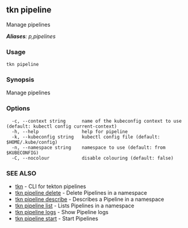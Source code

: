 ## tkn pipeline

Manage pipelines

***Aliases**: p,pipelines*

### Usage

```
tkn pipeline
```

### Synopsis

Manage pipelines

### Options

```
  -c, --context string      name of the kubeconfig context to use (default: kubectl config current-context)
  -h, --help                help for pipeline
  -k, --kubeconfig string   kubectl config file (default: $HOME/.kube/config)
  -n, --namespace string    namespace to use (default: from $KUBECONFIG)
  -C, --nocolour            disable colouring (default: false)
```

### SEE ALSO

* [tkn](tkn.md)	 - CLI for tekton pipelines
* [tkn pipeline delete](tkn_pipeline_delete.md)	 - Delete Pipelines in a namespace
* [tkn pipeline describe](tkn_pipeline_describe.md)	 - Describes a Pipeline in a namespace
* [tkn pipeline list](tkn_pipeline_list.md)	 - Lists Pipelines in a namespace
* [tkn pipeline logs](tkn_pipeline_logs.md)	 - Show Pipeline logs
* [tkn pipeline start](tkn_pipeline_start.md)	 - Start Pipelines

